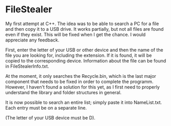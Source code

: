 # FileStealer
My first attempt at C++.
The idea was to be able to search a PC for a file and then copy it to a USB drive. It works partially, but not all files are found even if they exist. This will be fixed when I get the chance. I would appreciate any feedback. 

First, enter the letter of your USB or other device and then the name of the file you are looking for, including the extension. If it is found, it will be copied to the corresponding device. Information about the file can be found in FileStealerInfo.txt.

At the moment, it only searches the Recycle.bin, which is the last major component that needs to be fixed in order to complete the programm. 
However, I haven't found a solution for this yet, as I first need to properly understand the library and folder structures in general.

It is now possible to search an entire list; simply paste it into NameList.txt. Each entry must be on a separate line.

(The letter of your USB device must be D).
